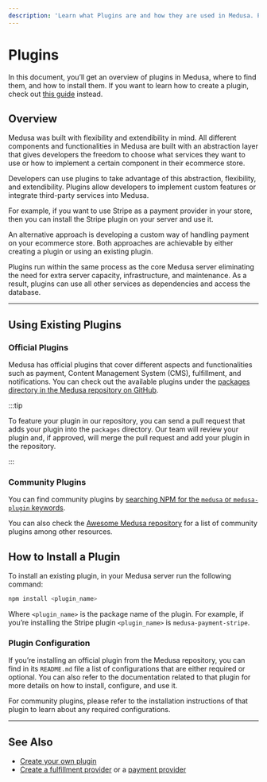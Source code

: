 ```yaml
---
description: 'Learn what Plugins are and how they are used in Medusa. Plugins are re-usable customizations that can be added to a Medusa server.'
---
```


# Plugins

In this document, you’ll get an overview of plugins in Medusa, where to find them, and how to install them. If you want to learn how to create a plugin, check out [this guide](create.md) instead.

## Overview

Medusa was built with flexibility and extendibility in mind. All different components and functionalities in Medusa are built with an abstraction layer that gives developers the freedom to choose what services they want to use or how to implement a certain component in their ecommerce store.

Developers can use plugins to take advantage of this abstraction, flexibility, and extendibility. Plugins allow developers to implement custom features or integrate third-party services into Medusa.

For example, if you want to use Stripe as a payment provider in your store, then you can install the Stripe plugin on your server and use it.

An alternative approach is developing a custom way of handling payment on your ecommerce store. Both approaches are achievable by either creating a plugin or using an existing plugin.

Plugins run within the same process as the core Medusa server eliminating the need for extra server capacity, infrastructure, and maintenance. As a result, plugins can use all other services as dependencies and access the database.

---

## Using Existing Plugins

### Official Plugins

Medusa has official plugins that cover different aspects and functionalities such as payment, Content Management System (CMS), fulfillment, and notifications. You can check out the available plugins under the [packages directory in the Medusa repository on GitHub](https://github.com/medusajs/medusa/tree/master/packages).

:::tip

To feature your plugin in our repository, you can send a pull request that adds your plugin into the `packages` directory. Our team will review your plugin and, if approved, will merge the pull request and add your plugin in the repository.

:::

### Community Plugins

You can find community plugins by [searching NPM for the `medusa` or `medusa-plugin` keywords](https://www.npmjs.com/search?q=keywords%3Amedusa%2Cmedusa-plugin).

You can also check the [Awesome Medusa repository](https://github.com/adrien2p/awesome-medusajs#plugins) for a list of community plugins among other resources.

## How to Install a Plugin

To install an existing plugin, in your Medusa server run the following command:

```bash npm2yarn
npm install <plugin_name>
```

Where `<plugin_name>` is the package name of the plugin. For example, if you’re installing the Stripe plugin `<plugin_name>` is `medusa-payment-stripe`.

### Plugin Configuration

If you’re installing an official plugin from the Medusa repository, you can find in its `README.md` file a list of configurations that are either required or optional. You can also refer to the documentation related to that plugin for more details on how to install, configure, and use it.

For community plugins, please refer to the installation instructions of that plugin to learn about any required configurations.

---

## See Also

- [Create your own plugin](create.md)
- [Create a fulfillment provider](../shipping/add-fulfillment-provider.md) or a [payment provider](../payment/how-to-create-payment-provider.md)

